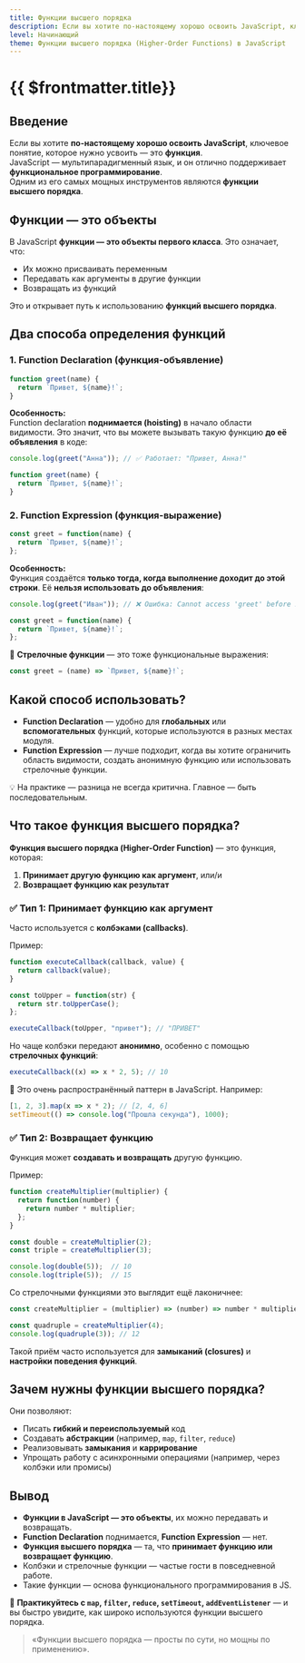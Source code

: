 ```yaml
---
title: Функции высшего порядка
description: Если вы хотите по-настоящему хорошо освоить JavaScript, ключевое понятие, которое нужно усвоить — это функция
level: Начинающий
theme: Функции высшего порядка (Higher-Order Functions) в JavaScript
---
```


# {{ $frontmatter.title}}

<FastJsMeta :level="$frontmatter.level" :theme="$frontmatter.theme"/>

## Введение

Если вы хотите **по-настоящему хорошо освоить JavaScript**, ключевое понятие, которое нужно усвоить — это **функция**.  
JavaScript — мультипарадигменный язык, и он отлично поддерживает **функциональное программирование**.  
Одним из его самых мощных инструментов являются **функции высшего порядка**.

## Функции — это объекты

В JavaScript **функции — это объекты первого класса**. Это означает, что:

- Их можно присваивать переменным
- Передавать как аргументы в другие функции
- Возвращать из функций

Это и открывает путь к использованию **функций высшего порядка**.

## Два способа определения функций

### 1. Function Declaration (функция-объявление)

```js
function greet(name) {
  return `Привет, ${name}!`;
}
```

**Особенность:**  
Function declaration **поднимается (hoisting)** в начало области видимости. Это значит, что вы можете вызывать такую функцию **до её объявления** в коде:

```js
console.log(greet("Анна")); // ✅ Работает: "Привет, Анна!"

function greet(name) {
  return `Привет, ${name}!`;
}
```

### 2. Function Expression (функция-выражение)

```js
const greet = function(name) {
  return `Привет, ${name}!`;
};
```

**Особенность:**  
Функция создаётся **только тогда, когда выполнение доходит до этой строки**. Её **нельзя использовать до объявления**:

```js
console.log(greet("Иван")); // ❌ Ошибка: Cannot access 'greet' before initialization

const greet = function(name) {
  return `Привет, ${name}!`;
};
```

🔹 **Стрелочные функции** — это тоже функциональные выражения:

```js
const greet = (name) => `Привет, ${name}!`;
```

## Какой способ использовать?

- **Function Declaration** — удобно для **глобальных** или **вспомогательных** функций, которые используются в разных местах модуля.
- **Function Expression** — лучше подходит, когда вы хотите ограничить область видимости, создать анонимную функцию или использовать стрелочные функции.

💡 На практике — разница не всегда критична. Главное — быть последовательным.

## Что такое функция высшего порядка?

**Функция высшего порядка (Higher-Order Function)** — это функция, которая:

1. **Принимает другую функцию как аргумент**, или/и  
2. **Возвращает функцию как результат**

### ✅ Тип 1: Принимает функцию как аргумент

Часто используется с **колбэками (callbacks)**.

Пример:

```js
function executeCallback(callback, value) {
  return callback(value);
}

const toUpper = function(str) {
  return str.toUpperCase();
};

executeCallback(toUpper, "привет"); // "ПРИВЕТ"
```

Но чаще колбэки передают **анонимно**, особенно с помощью **стрелочных функций**:

```js
executeCallback((x) => x * 2, 5); // 10
```

🔹 Это очень распространённый паттерн в JavaScript. Например:

```js
[1, 2, 3].map(x => x * 2); // [2, 4, 6]
setTimeout(() => console.log("Прошла секунда"), 1000);
```

### ✅ Тип 2: Возвращает функцию

Функция может **создавать и возвращать** другую функцию.

Пример:

```js
function createMultiplier(multiplier) {
  return function(number) {
    return number * multiplier;
  };
}

const double = createMultiplier(2);
const triple = createMultiplier(3);

console.log(double(5));  // 10
console.log(triple(5));  // 15
```

Со стрелочными функциями это выглядит ещё лаконичнее:

```js
const createMultiplier = (multiplier) => (number) => number * multiplier;

const quadruple = createMultiplier(4);
console.log(quadruple(3)); // 12
```

Такой приём часто используется для **замыканий (closures)** и **настройки поведения функций**.

## Зачем нужны функции высшего порядка?

Они позволяют:

- Писать **гибкий и переиспользуемый** код
- Создавать **абстракции** (например, `map`, `filter`, `reduce`)
- Реализовывать **замыкания** и **каррирование**
- Упрощать работу с асинхронными операциями (например, через колбэки или промисы)

## Вывод

- **Функции в JavaScript — это объекты**, их можно передавать и возвращать.
- **Function Declaration** поднимается, **Function Expression** — нет.
- **Функция высшего порядка** — та, что **принимает функцию или возвращает функцию**.
- Колбэки и стрелочные функции — частые гости в повседневной работе.
- Такие функции — основа функционального программирования в JS.

📌 **Практикуйтесь с `map`, `filter`, `reduce`, `setTimeout`, `addEventListener`** — и вы быстро увидите, как широко используются функции высшего порядка.

> «Функции высшего порядка — просты по сути, но мощны по применению».